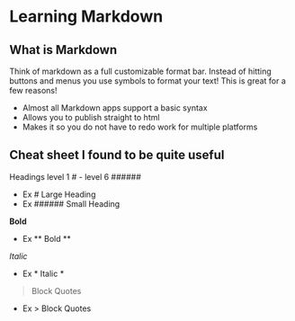 # Learning Markdown

## What is Markdown
  
  Think of markdown as a full customizable format bar. Instead of hitting buttons and menus you use symbols to format your text! This is great for a few reasons!

- Almost all Markdown apps support a basic syntax
- Allows you to publish straight to html
- Makes it so you do not have to redo work for multiple platforms

## Cheat sheet I found to be quite useful

Headings level 1 # - level 6 ######
 - Ex # Large Heading
 - Ex ###### Small Heading

**Bold**
 - Ex ** Bold **


*Italic*
 - Ex * Italic *
 


>Block Quotes
 - Ex > Block Quotes





